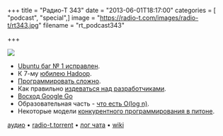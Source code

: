 +++
title = "Радио-Т 343"
date = "2013-06-01T18:17:00"
categories = [ "podcast", "special",]
image = "https://radio-t.com/images/radio-t/rt343.jpg"
filename = "rt_podcast343"

+++

![](https://radio-t.com/images/radio-t/rt343.jpg)

* [Ubuntu баг № 1 исправлен](http://habrahabr.ru/post/181570/).
* К 7-му [юбилею Hadoop](http://blog.cloudera.com/blog/2013/04/seven-thoughts-on-hadoops-seventh-birthday/).
* [Программировать сложно](http://www.nilunder.com/blog/2013/04/28/programming-is-not-easy/).
* Как правильно [издеваться над разработчиками](http://www.infoworld.com/d/application-development/16-ways-torture-developers-215773).
* [Восход Google Go](http://arstechnica.com/information-technology/2013/05/my-favorite-programming-language-googles-go-has-some-coders-raving/)
* Образовательная часть - [что есть O(log n)](http://stackoverflow.com/questions/2307283/what-does-olog-n-mean-exactly/2307314).
* Некоторые модели [конкурентного программирования в питоне](http://www.devmusings.com/blog/2013/05/23/python-concurrency/).

[аудио](http://cdn.radio-t.com/rt_podcast343.mp3) • [radio-t.torrent](http://www.radio-t.com/torrents/rt_podcast343.mp3.torrent) • [лог чата](http://chat.radio-t.com/logs/radio-t-343.html) • [wiki](http://wiki.radio-t.com/%D0%92%D1%8B%D0%BF%D1%83%D1%81%D0%BA_343)<audio src="http://cdn.radio-t.com/rt_podcast343.mp3" preload="none"></audio>